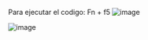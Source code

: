 Para ejecutar el codigo: Fn + f5  ![image](https://github.com/user-attachments/assets/ceb546a8-90b9-4e1f-8ef8-56f8a08730b2)

![image](https://github.com/user-attachments/assets/46068b96-f0ff-48dd-bd40-228f594bd0a3)


